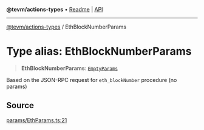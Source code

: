 **@tevm/actions-types** • [Readme](../README.md) \| [API](../globals.md)

***

[@tevm/actions-types](../README.md) / EthBlockNumberParams

# Type alias: EthBlockNumberParams

> **EthBlockNumberParams**: [`EmptyParams`](EmptyParams.md)

Based on the JSON-RPC request for `eth_blockNumber` procedure (no params)

## Source

[params/EthParams.ts:21](https://github.com/evmts/tevm-monorepo/blob/main/packages/actions-types/src/params/EthParams.ts#L21)
